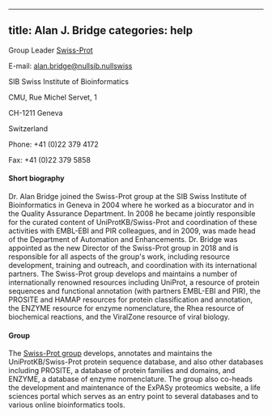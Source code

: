 
---
title: Alan J. Bridge
categories: help
---

Group Leader [Swiss-Prot](https://www.sib.swiss/alan%2Dbridge%2Dgroup)

E-mail: alan.bridge@nullsib.nullswiss

SIB Swiss Institute of Bioinformatics  
  
CMU, Rue Michel Servet, 1  
  
CH-1211 Geneva  
  
Switzerland  
  
Phone: +41 (0)22 379 4172  
  
Fax: +41 (0)22 379 5858

#### Short biography

Dr. Alan Bridge joined the Swiss-Prot group at the SIB Swiss Institute of Bioinformatics in Geneva in 2004 where he worked as a biocurator and in the Quality Assurance Department. In 2008 he became jointly responsible for the curated content of UniProtKB/Swiss-Prot and coordination of these activities with EMBL-EBI and PIR colleagues, and in 2009, was made head of the Department of Automation and Enhancements. Dr. Bridge was appointed as the new Director of the Swiss-Prot group in 2018 and is responsible for all aspects of the group's work, including resource development, training and outreach, and coordination with its international partners. The Swiss-Prot group develops and maintains a number of internationally renowned resources including UniProt, a resource of protein sequences and functional annotation (with partners EMBL-EBI and PIR), the PROSITE and HAMAP resources for protein classification and annotation, the ENZYME resource for enzyme nomenclature, the Rhea resource of biochemical reactions, and the ViralZone resource of viral biology.

#### Group

The [Swiss-Prot group](https://www.sib.swiss/alan%2Dbridge%2Dgroup) develops, annotates and maintains the UniProtKB/Swiss-Prot protein sequence database, and also other databases including PROSITE, a database of protein families and domains, and ENZYME, a database of enzyme nomenclature. The group also co-heads the development and maintenance of the ExPASy proteomics website, a life sciences portal which serves as an entry point to several databases and to various online bioinformatics tools.
        